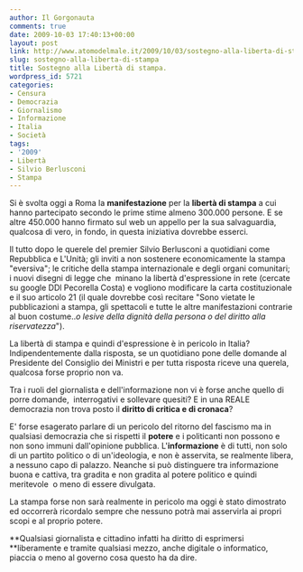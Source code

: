 ```yaml
---
author: Il Gorgonauta
comments: true
date: 2009-10-03 17:40:13+00:00
layout: post
link: http://www.atomodelmale.it/2009/10/03/sostegno-alla-liberta-di-stampa/
slug: sostegno-alla-liberta-di-stampa
title: Sostegno alla Libertà di stampa.
wordpress_id: 5721
categories:
- Censura
- Democrazia
- Giornalismo
- Informazione
- Italia
- Società
tags:
- '2009'
- Libertà
- Silvio Berlusconi
- Stampa
---
```


Si è svolta oggi a Roma la **manifestazione** per la **libertà di stampa** a cui hanno partecipato secondo le prime stime almeno 300.000 persone. E se altre 450.000 hanno firmato sul web un appello per la sua salvaguardia, qualcosa di vero, in fondo, in questa iniziativa dovrebbe esserci.

Il tutto dopo le querele del premier Silvio Berlusconi a quotidiani come Repubblica e L'Unità; gli inviti a non sostenere economicamente la stampa "eversiva"; le critiche della stampa internazionale e degli organi comunitari; i nuovi disegni di legge che  minano la libertà d'espressione in rete (cercate su google DDl Pecorella Costa) e vogliono modificare la carta costituzionale e il suo articolo 21 (il quale dovrebbe così recitare "Sono vietate le pubblicazioni a stampa, gli spettacoli e tutte le altre manifestazioni contrarie al buon costume.._o lesive della dignità della persona o del diritto alla riservatezza_").

La libertà di stampa e quindi d'espressione è in pericolo in Italia? Indipendentemente dalla risposta, se un quotidiano pone delle domande al Presidente del Consiglio dei Ministri e per tutta risposta riceve una querela, qualcosa forse proprio non va.

Tra i ruoli del giornalista e dell'informazione non vi è forse anche quello di porre domande,  interrogativi e sollevare quesiti? E in una REALE democrazia non trova posto il **diritto di critica e di cronaca**?

<!-- more -->

E' forse esagerato parlare di un pericolo del ritorno del fascismo ma in qualsiasi democrazia che si rispetti il **potere** e i politicanti non possono e non sono immuni dall'opinione pubblica. L'**informazione** è di tutti, non solo di un partito politico o di un'ideologia, e non è asservita, se realmente libera, a nessuno capo di palazzo. Neanche si può distinguere tra informazione buona e cattiva, tra gradita e non gradita al potere politico e quindi meritevole  o meno di essere divulgata.

La stampa forse non sarà realmente in pericolo ma oggi è stato dimostrato ed occorrerà ricordalo sempre che nessuno potrà mai asservirla ai propri scopi e al proprio potere.

**Qualsiasi giornalista e cittadino infatti ha diritto di esprimersi **liberamente e tramite qualsiasi mezzo, anche digitale o informatico, piaccia o meno al governo cosa questo ha da dire.
